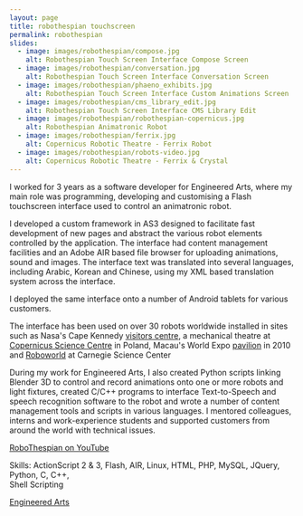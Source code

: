 ```yaml
---
layout: page
title: robothespian touchscreen
permalink: robothespian
slides:
  - image: images/robothespian/compose.jpg
    alt: Robothespian Touch Screen Interface Compose Screen
  - image: images/robothespian/conversation.jpg
    alt: Robothespian Touch Screen Interface Conversation Screen
  - image: images/robothespian/phaeno_exhibits.jpg
    alt: Robothespian Touch Screen Interface Custom Animations Screen
  - image: images/robothespian/cms_library_edit.jpg
    alt: Robothespian Touch Screen Interface CMS Library Edit
  - image: images/robothespian/robothespian-copernicus.jpg
    alt: Robothespian Animatronic Robot
  - image: images/robothespian/ferrix.jpg
    alt: Copernicus Robotic Theatre - Ferrix Robot
  - image: images/robothespian/robots-video.jpg
    alt: Copernicus Robotic Theatre - Ferrix & Crystal
---
```

<p>I worked for 3 years as a software developer for Engineered Arts, where my main role was programming, developing and customising a Flash touchscreen interface used to control an animatronic robot. </p>
<p>I developed a custom framework in AS3 designed to facilitate fast development of new pages and abstract the various robot elements controlled by the application. The interface had content management facilities and an Adobe AIR based file browser for uploading animations, sound and images. The interface text was translated into several languages, including Arabic, Korean and Chinese, using my XML based translation system across the interface.</p>
<p>I deployed the same interface onto a number of Android tablets for various customers.</p>
<p>The interface has been used on over 30 robots worldwide installed in sites such as Nasa's Cape Kennedy <a href="http://www.kennedyspacecenter.com/">visitors centre</a>, a mechanical theatre at <a href="http://www.kopernik.org.pl/en/exhibitions/robotic-theatre/">Copernicus Science Centre</a> in Poland, Macau's World Expo <a href="http://en.expo2010.cn/c/en_qy_tpl_81.htm">pavilion</a> in 2010 and <a href="http://www.carnegiesciencecenter.org/roboworld/">Roboworld</a> at Carnegie Science Center</p>
<p>During my work for Engineered Arts, I also created Python scripts linking Blender 3D to control and record animations onto one or more robots and light fixtures, created C/C++ programs to interface Text-to-Speech and speech recognition software to the robot and wrote a number of content management tools and scripts in various languages.  I mentored colleagues, interns and work-experience students and supported customers from around the world with technical issues. </p>
<p><a href="http://www.youtube.com/user/EngineeredArts">RoboThespian on YouTube</a> </p>
<p>Skills: ActionScript 2 &amp; 3, Flash, AIR, Linux, HTML, PHP, MySQL, JQuery, Python, C, C++,<br />
    Shell Scripting</p>
<p><a href="http://www.robothespian.co.uk">Engineered Arts</a> </p>
